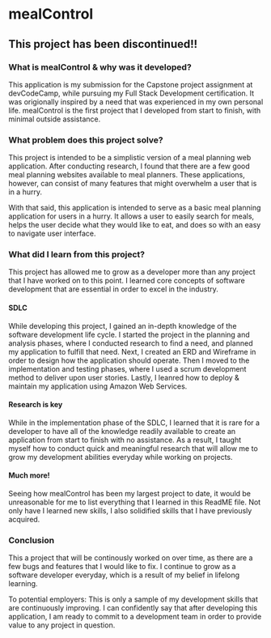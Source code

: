 # mealControl

## This project has been discontinued!!

### What is mealControl & why was it developed?
This application is my submission for the Capstone project assignment at devCodeCamp, while pursuing my Full Stack Development certification. It was origionally inspired by a need that was experienced in my own personal life. mealControl is the first project that I developed from start to finish, with minimal outside assistance.

### What problem does this project solve?
This project is intended to be a simplistic version of a meal planning web application. After conducting research, I found that there are a few good meal planning websites available to meal planners. These applications, however, can consist of many features that might overwhelm a user that is in a hurry.

With that said, this application is intended to serve as a basic meal planning application for users in a hurry. It allows a user to easily search for meals, helps the user decide what they would like to eat, and does so with an easy to navigate user interface.

### What did I learn from this project?
This project has allowed me to grow as a developer more than any project that I have worked on to this point. I learned core concepts of software development that are essential in order to excel in the industry.

#### SDLC
While developing this project, I gained an in-depth knowledge of the software development life cycle. I started the project in the planning and analysis phases, where I conducted research to find a need, and planned my application to fulfill that need. Next, I created an ERD and Wireframe in order to design how the application should operate. Then I moved to the implementation and testing phases, where I used a scrum development method to deliver upon user stories. Lastly, I leanred how to deploy & maintain my application using Amazon Web Services.

#### Research is key
While in the implementation phase of the SDLC, I learned that it is rare for a developer to have all of the knowledge readily available to create an application from start to finish with no assistance. As a result, I taught myself how to conduct quick and meaningful research that will allow me to grow my development abilities everyday while working on projects.

#### Much more!
Seeing how mealControl has been my largest project to date, it would be unreasonable for me to list everything that I learned in this ReadME file. Not only have I learned new skills, I also solidified skills that I have previously acquired.

### Conclusion
This a project that will be continously worked on over time, as there are a few bugs and features that I would like to fix. I continue to grow as a software developer everyday, which is a result of my belief in lifelong learning.

To potential employers:
This is only a sample of my development skills that are continuously improving. I can confidently say that after developing this application, I am ready to commit to a development team in order to provide value to any project in question.
